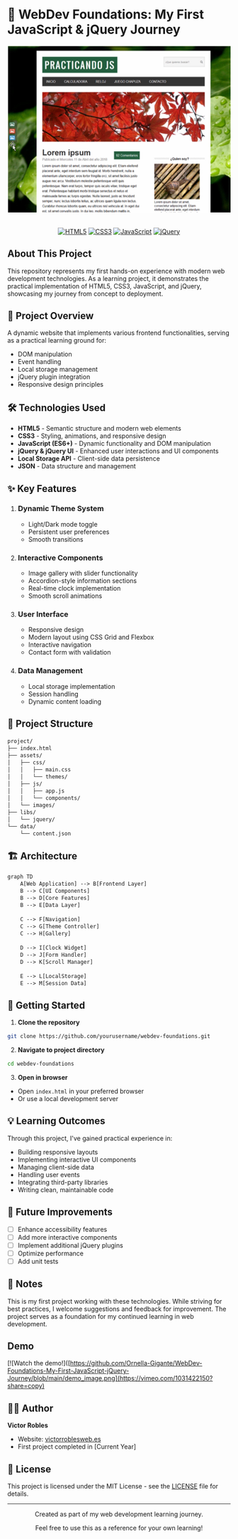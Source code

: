 # 🚀 WebDev Foundations: My First JavaScript & jQuery Journey

<div align="center">
    <img src="https://github.com/Ornella-Gigante/WebDev-Foundations-My-First-JavaScript-jQuery-Journey/raw/main/preview.png" alt="Project Preview" width="800">
</div>

<br>

<div align="center">
  
[![HTML5](https://img.shields.io/badge/HTML5-E34F26?style=for-the-badge&logo=html5&logoColor=white)](https://developer.mozilla.org/en-US/docs/Web/HTML)
[![CSS3](https://img.shields.io/badge/CSS3-1572B6?style=for-the-badge&logo=css3&logoColor=white)](https://developer.mozilla.org/en-US/docs/Web/CSS)
[![JavaScript](https://img.shields.io/badge/JavaScript-F7DF1E?style=for-the-badge&logo=javascript&logoColor=black)](https://developer.mozilla.org/en-US/docs/Web/JavaScript)
[![jQuery](https://img.shields.io/badge/jQuery-0769AD?style=for-the-badge&logo=jquery&logoColor=white)](https://jquery.com/)

</div>

## About This Project

This repository represents my first hands-on experience with modern web development technologies. As a learning project, it demonstrates the practical implementation of HTML5, CSS3, JavaScript, and jQuery, showcasing my journey from concept to deployment.

## 🎯 Project Overview

A dynamic website that implements various frontend functionalities, serving as a practical learning ground for:
- DOM manipulation
- Event handling
- Local storage management
- jQuery plugin integration
- Responsive design principles

## 🛠️ Technologies Used

- **HTML5** - Semantic structure and modern web elements
- **CSS3** - Styling, animations, and responsive design
- **JavaScript (ES6+)** - Dynamic functionality and DOM manipulation
- **jQuery & jQuery UI** - Enhanced user interactions and UI components
- **Local Storage API** - Client-side data persistence
- **JSON** - Data structure and management

## ✨ Key Features

1. ### Dynamic Theme System
   - Light/Dark mode toggle
   - Persistent user preferences
   - Smooth transitions

2. ### Interactive Components
   - Image gallery with slider functionality
   - Accordion-style information sections
   - Real-time clock implementation
   - Smooth scroll animations

3. ### User Interface
   - Responsive design
   - Modern layout using CSS Grid and Flexbox
   - Interactive navigation
   - Contact form with validation

4. ### Data Management
   - Local storage implementation
   - Session handling
   - Dynamic content loading

## 📁 Project Structure

```
project/
├── index.html
├── assets/
│   ├── css/
│   │   ├── main.css
│   │   └── themes/
│   ├── js/
│   │   ├── app.js
│   │   └── components/
│   └── images/
├── libs/
│   └── jquery/
└── data/
    └── content.json
```

## 🏗️ Architecture

```mermaid
graph TD
    A[Web Application] --> B[Frontend Layer]
    B --> C[UI Components]
    B --> D[Core Features]
    B --> E[Data Layer]
    
    C --> F[Navigation]
    C --> G[Theme Controller]
    C --> H[Gallery]
    
    D --> I[Clock Widget]
    D --> J[Form Handler]
    D --> K[Scroll Manager]
    
    E --> L[LocalStorage]
    E --> M[Session Data]
```

## 🚀 Getting Started

1. **Clone the repository**
```bash
git clone https://github.com/yourusername/webdev-foundations.git
```

2. **Navigate to project directory**
```bash
cd webdev-foundations
```

3. **Open in browser**
- Open `index.html` in your preferred browser
- Or use a local development server

## 💡 Learning Outcomes

Through this project, I've gained practical experience in:
- Building responsive layouts
- Implementing interactive UI components
- Managing client-side data
- Handling user events
- Integrating third-party libraries
- Writing clean, maintainable code

## 🔄 Future Improvements

- [ ] Enhance accessibility features
- [ ] Add more interactive components
- [ ] Implement additional jQuery plugins
- [ ] Optimize performance
- [ ] Add unit tests

## 📝 Notes

This is my first project working with these technologies. While striving for best practices, I welcome suggestions and feedback for improvement. The project serves as a foundation for my continued learning in web development.

## Demo
[![Watch the demo!]([https://github.com/Ornella-Gigante/WebDev-Foundations-My-First-JavaScript-jQuery-Journey/blob/main/demo_image.png](https://vimeo.com/1031422150?share=copy)

## 👨‍💻 Author

**Victor Robles**
- Website: [victorroblesweb.es](https://victorroblesweb.es)
- First project completed in [Current Year]

## 📄 License

This project is licensed under the MIT License - see the [LICENSE](LICENSE) file for details.

---

<div align="center">
  <p>Created as part of my web development learning journey.</p>
  <p>Feel free to use this as a reference for your own learning!</p>
</div>
